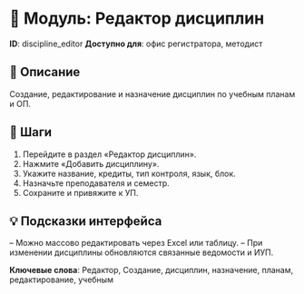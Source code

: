 # 📘 Модуль: Редактор дисциплин
**ID**: discipline_editor
**Доступно для**: офис регистратора, методист

## 📝 Описание
Создание, редактирование и назначение дисциплин по учебным планам и ОП.

## 🩜 Шаги
1. Перейдите в раздел «Редактор дисциплин».
2. Нажмите «Добавить дисциплину».
3. Укажите название, кредиты, тип контроля, язык, блок.
4. Назначьте преподавателя и семестр.
5. Сохраните и привяжите к УП.

## 💡 Подсказки интерфейса
– Можно массово редактировать через Excel или таблицу.
– При изменении дисциплины обновляются связанные ведомости и ИУП.

**Ключевые слова**: Редактор, Создание, дисциплин, назначение, планам, редактирование, учебным
